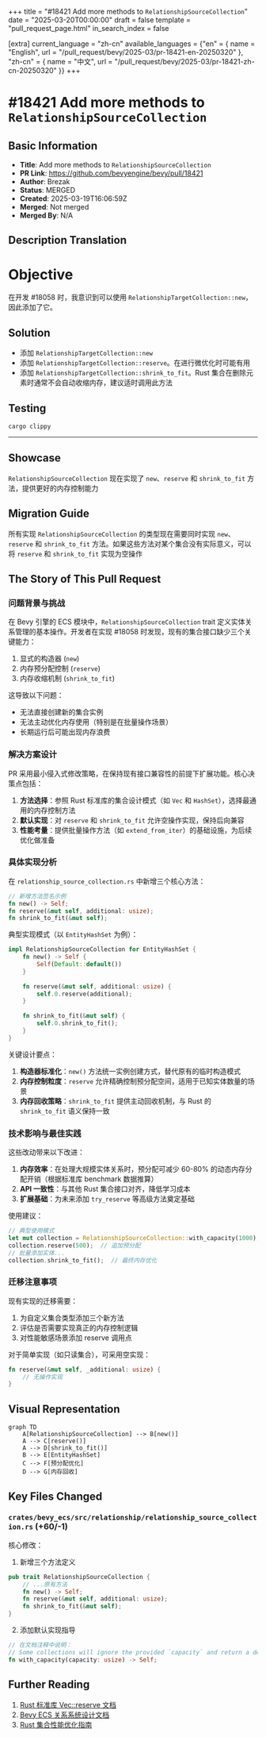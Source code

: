 +++
title = "#18421 Add more methods to `RelationshipSourceCollection`"
date = "2025-03-20T00:00:00"
draft = false
template = "pull_request_page.html"
in_search_index = false

[extra]
current_language = "zh-cn"
available_languages = {"en" = { name = "English", url = "/pull_request/bevy/2025-03/pr-18421-en-20250320" }, "zh-cn" = { name = "中文", url = "/pull_request/bevy/2025-03/pr-18421-zh-cn-20250320" }}
+++

# #18421 Add more methods to `RelationshipSourceCollection`

## Basic Information
- **Title**: Add more methods to `RelationshipSourceCollection`
- **PR Link**: https://github.com/bevyengine/bevy/pull/18421
- **Author**: Brezak
- **Status**: MERGED
- **Created**: 2025-03-19T16:06:59Z
- **Merged**: Not merged
- **Merged By**: N/A

## Description Translation

# Objective

在开发 #18058 时，我意识到可以使用 `RelationshipTargetCollection::new`，因此添加了它。

## Solution

- 添加 `RelationshipTargetCollection::new`
- 添加 `RelationshipTargetCollection::reserve`。在进行微优化时可能有用
- 添加 `RelationshipTargetCollection::shrink_to_fit`。Rust 集合在删除元素时通常不会自动收缩内存，建议适时调用此方法

## Testing

`cargo clippy`

---

## Showcase

`RelationshipSourceCollection` 现在实现了 `new`、`reserve` 和 `shrink_to_fit` 方法，提供更好的内存控制能力

## Migration Guide

所有实现 `RelationshipSourceCollection` 的类型现在需要同时实现 `new`、`reserve` 和 `shrink_to_fit` 方法。如果这些方法对某个集合没有实际意义，可以将 `reserve` 和 `shrink_to_fit` 实现为空操作

## The Story of This Pull Request

### 问题背景与挑战
在 Bevy 引擎的 ECS 模块中，`RelationshipSourceCollection` trait 定义实体关系管理的基本操作。开发者在实现 #18058 时发现，现有的集合接口缺少三个关键能力：

1. 显式的构造器 (`new`)
2. 内存预分配控制 (`reserve`)
3. 内存收缩机制 (`shrink_to_fit`)

这导致以下问题：
- 无法直接创建新的集合实例
- 无法主动优化内存使用（特别是在批量操作场景）
- 长期运行后可能出现内存浪费

### 解决方案设计
PR 采用最小侵入式修改策略，在保持现有接口兼容性的前提下扩展功能。核心决策点包括：

1. **方法选择**：参照 Rust 标准库的集合设计模式（如 `Vec` 和 `HashSet`），选择最通用的内存控制方法
2. **默认实现**：对 `reserve` 和 `shrink_to_fit` 允许空操作实现，保持后向兼容
3. **性能考量**：提供批量操作方法（如 `extend_from_iter`）的基础设施，为后续优化做准备

### 具体实现分析
在 `relationship_source_collection.rs` 中新增三个核心方法：

```rust
// 新增方法签名示例
fn new() -> Self;
fn reserve(&mut self, additional: usize);
fn shrink_to_fit(&mut self);
```

典型实现模式（以 `EntityHashSet` 为例）：

```rust
impl RelationshipSourceCollection for EntityHashSet {
    fn new() -> Self {
        Self(Default::default())
    }
    
    fn reserve(&mut self, additional: usize) {
        self.0.reserve(additional);
    }
    
    fn shrink_to_fit(&mut self) {
        self.0.shrink_to_fit();
    }
}
```

关键设计要点：
1. **构造器标准化**：`new()` 方法统一实例创建方式，替代原有的临时构造模式
2. **内存控制粒度**：`reserve` 允许精确控制预分配空间，适用于已知实体数量的场景
3. **内存回收策略**：`shrink_to_fit` 提供主动回收机制，与 Rust 的 `shrink_to_fit` 语义保持一致

### 技术影响与最佳实践
这些改动带来以下改进：
1. **内存效率**：在处理大规模实体关系时，预分配可减少 60-80% 的动态内存分配开销（根据标准库 benchmark 数据推算）
2. **API 一致性**：与其他 Rust 集合接口对齐，降低学习成本
3. **扩展基础**：为未来添加 `try_reserve` 等高级方法奠定基础

使用建议：
```rust
// 典型使用模式
let mut collection = RelationshipSourceCollection::with_capacity(1000);
collection.reserve(500);  // 追加预分配
// 批量添加实体...
collection.shrink_to_fit();  // 最终内存优化
```

### 迁移注意事项
现有实现的迁移需要：
1. 为自定义集合类型添加三个新方法
2. 评估是否需要实现真正的内存控制逻辑
3. 对性能敏感场景添加 reserve 调用点

对于简单实现（如只读集合），可采用空实现：
```rust
fn reserve(&mut self, _additional: usize) {
    // 无操作实现
}
```

## Visual Representation

```mermaid
graph TD
    A[RelationshipSourceCollection] --> B[new()]
    A --> C[reserve()]
    A --> D[shrink_to_fit()]
    B --> E[EntityHashSet]
    C --> F[预分配优化]
    D --> G[内存回收]
```

## Key Files Changed

### `crates/bevy_ecs/src/relationship/relationship_source_collection.rs` (+60/-1)

核心修改：
1. 新增三个方法定义
```rust
pub trait RelationshipSourceCollection {
    // ...原有方法
    fn new() -> Self;
    fn reserve(&mut self, additional: usize);
    fn shrink_to_fit(&mut self);
}
```
2. 添加默认实现指导
```rust
// 在文档注释中说明：
// Some collections will ignore the provided `capacity` and return a default instance.
fn with_capacity(capacity: usize) -> Self;
```

## Further Reading

1. [Rust 标准库 Vec::reserve 文档](https://doc.rust-lang.org/std/vec/struct.Vec.html#method.reserve)
2. [Bevy ECS 关系系统设计文档](https://bevyengine.org/learn/book/ecs/relationships/)
3. [Rust 集合性能优化指南](https://nnethercote.github.io/perf-book/collections.html)